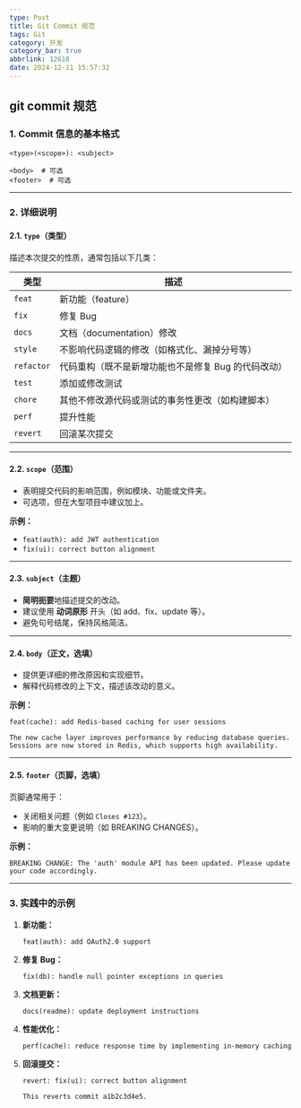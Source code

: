 ```yaml
---
type: Post
title: Git Commit 规范
tags: Git
category: 开发
category_bar: true
abbrlink: 12618
date: 2024-12-11 15:57:32
---
```

## git commit 规范

### **1. Commit 信息的基本格式**

```git
<type>(<scope>): <subject>

<body>  # 可选
<footer>  # 可选
```

------

### **2. 详细说明**

#### **2.1. `type`（类型）**

描述本次提交的性质，通常包括以下几类：

| 类型       | 描述                                                |
| ---------- | --------------------------------------------------- |
| `feat`     | 新功能（feature）                                   |
| `fix`      | 修复 Bug                                            |
| `docs`     | 文档（documentation）修改                           |
| `style`    | 不影响代码逻辑的修改（如格式化、漏掉分号等）        |
| `refactor` | 代码重构（既不是新增功能也不是修复 Bug 的代码改动） |
| `test`     | 添加或修改测试                                      |
| `chore`    | 其他不修改源代码或测试的事务性更改（如构建脚本）    |
| `perf`     | 提升性能                                            |
| `revert`   | 回滚某次提交                                        |

------

#### **2.2. `scope`（范围）**

- 表明提交代码的影响范围，例如模块、功能或文件夹。
- 可选项，但在大型项目中建议加上。

**示例：**

- `feat(auth): add JWT authentication`
- `fix(ui): correct button alignment`

------

#### **2.3. `subject`（主题）**

- **简明扼要**地描述提交的改动。
- 建议使用 **动词原形** 开头（如 add、fix、update 等）。
- 避免句号结尾，保持风格简洁。

------

#### **2.4. `body`（正文，选填）**

- 提供更详细的修改原因和实现细节。
- 解释代码修改的上下文，描述该改动的意义。

**示例：**

```git
feat(cache): add Redis-based caching for user sessions

The new cache layer improves performance by reducing database queries.
Sessions are now stored in Redis, which supports high availability.
```

------

#### **2.5. `footer`（页脚，选填）**

页脚通常用于：

- 关闭相关问题（例如 `Closes #123`）。
- 影响的重大变更说明（如 BREAKING CHANGES）。

**示例：**

```git
BREAKING CHANGE: The 'auth' module API has been updated. Please update your code accordingly.
```

------

### **3. 实践中的示例**

1. **新功能：**

   ```git
   feat(auth): add OAuth2.0 support
   ```

2. **修复 Bug：**

   ```git
   fix(db): handle null pointer exceptions in queries
   ```

3. **文档更新：**

   ```git
   docs(readme): update deployment instructions
   ```

4. **性能优化：**

   ```git
   perf(cache): reduce response time by implementing in-memory caching
   ```

5. **回滚提交：**

   ```git
   revert: fix(ui): correct button alignment

   This reverts commit a1b2c3d4e5.
   ```
